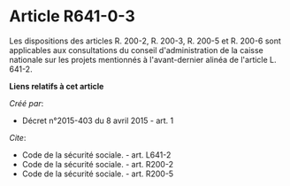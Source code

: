 # Article R641-0-3

Les dispositions des articles R. 200-2, R. 200-3, R. 200-5 et R. 200-6 sont applicables aux consultations du conseil
d'administration de la caisse nationale sur les projets mentionnés à l'avant-dernier alinéa de l'article L. 641-2.

**Liens relatifs à cet article**

_Créé par_:

  - Décret n°2015-403 du 8 avril 2015 - art. 1

_Cite_:

  - Code de la sécurité sociale. - art. L641-2
  - Code de la sécurité sociale. - art. R200-2
  - Code de la sécurité sociale. - art. R200-5
